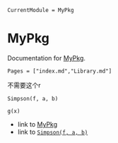 ```@meta
CurrentModule = MyPkg
```

# MyPkg

Documentation for [MyPkg](https://github.com/Gudongyangg/MyPkg.jl).

```@contents
Pages = ["index.md","Library.md"]
```

不需要这个r

```@docs
Simpson(f, a, b)
```

```@docs
g(x)
```

- link to [MyPkg](@ref)
- link to [`Simpson(f, a, b)`](@ref)
